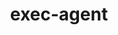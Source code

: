 ---
title: "exec-agent"
linkTitle: "exec-agent"
weight: 2
description: >
    该Agent主要用于远程执行脚本、上传/下载文件。
---